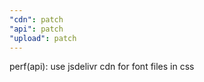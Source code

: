 ```yaml
---
"cdn": patch
"api": patch
"upload": patch
---
```


perf(api): use jsdelivr cdn for font files in css
